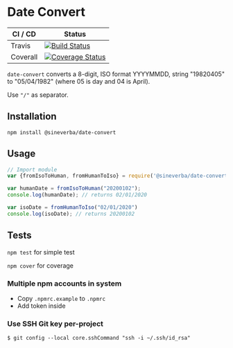 Date Convert
============

| CI / CD | Status |
| ------- | ------ |
| Travis | [![Build Status](https://travis-ci.com/sineverba/npm-pkg-date-convert.svg?branch=master)](https://travis-ci.com/sineverba/npm-pkg-date-convert) |
| Coverall | [![Coverage Status](https://coveralls.io/repos/github/sineverba/npm-pkg-date-convert/badge.svg?branch=master)](https://coveralls.io/github/sineverba/npm-pkg-date-convert?branch=master) |

`date-convert` converts a 8-digit, ISO format YYYYMMDD, string "19820405" to "05/04/1982" (where 05 is day and 04 is April).

Use `"/"` as separator.

## Installation
`npm install @sineverba/date-convert`

## Usage

```js
// Import module
var {fromIsoToHuman, fromHumanToIso} = require('@sineverba/date-convert');

var humanDate = fromIsoToHuman("20200102");
console.log(humanDate); // returns 02/01/2020

var isoDate = fromHumanToIso("02/01/2020")
console.log(isoDate); // returns 20200102
```

## Tests

`npm test` for simple test

`npm cover` for coverage

### Multiple npm accounts in system

+ Copy `.npmrc.example` to `.npmrc`
+ Add token inside

### Use SSH Git key per-project
`$ git config --local core.sshCommand "ssh -i ~/.ssh/id_rsa"`